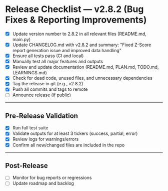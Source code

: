 # Release Checklist — v2.8.2 (Bug Fixes & Reporting Improvements)

- [x] Update version number to 2.8.2 in all relevant files (README.md, main.py)
- [x] Update CHANGELOG.md with v2.8.2 and summary: "Fixed Z-Score report generation issue and improved data handling"
- [x] Ensure all tests pass (CI and local)
- [x] Manually test all major features and outputs
- [x] Review and update documentation (README.md, PLAN.md, TODO.md, LEARNINGS.md)
- [x] Check for dead code, unused files, and unnecessary dependencies
- [x] Tag the release in git (e.g., v2.8.2)
- [x] Push all commits and tags to remote
- [ ] Announce release (if public)

---

## Pre-Release Validation
- [x] Run full test suite
- [x] Validate outputs for at least 3 tickers (success, partial, error)
- [x] Review logs for warnings/errors
- [x] Confirm all new/changed files are included in the repo

---

## Post-Release
- [ ] Monitor for bug reports or regressions
- [ ] Update roadmap and backlog
